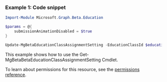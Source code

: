 ### Example 1: Code snippet

```powershellImport-Module Microsoft.Graph.Beta.Education

$params = @{
	submissionAnimationDisabled = $true
}

Update-MgBetaEducationClassAssignmentSetting -EducationClassId $educationClassId -BodyParameter $params
```
This example shows how to use the Get-MgBetaBetaEducationClassAssignmentSetting Cmdlet.
To learn about permissions for this resource, see the [permissions reference](/graph/permissions-reference).

